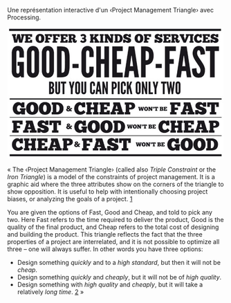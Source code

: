 Une représentation interactive d'un ‹Project Management Triangle› avec Processing.

![We offer 3 kinds of services: Good-Cheap-Fast, but you can only pick two](data/good-cheap-fast.png)

« The ‹Project Management Triangle› (called also _Triple Constraint_ or the _Iron Triangle_) is a model of the constraints of project management. It is a graphic aid where the three attributes show on the corners of the triangle to show opposition. It is useful to help with intentionally choosing project biases, or analyzing the goals of a project. [1]

You are given the options of Fast, Good and Cheap, and told to pick any two. Here Fast refers to the time required to deliver the product, Good is the quality of the final product, and Cheap refers to the total cost of designing and building the product. This triangle reflects the fact that the three properties of a project are interrelated, and it is not possible to optimize all three – one will always suffer. In other words you have three options:

* Design something _quickly_ and to a _high standard_, but then it will not be _cheap_.
* Design something _quickly_ and _cheaply_, but it will not be of _high quality_.
* Design something with _high quality_ and _cheaply_, but it will take a relatively _long time_. [2] »

[1]: http://books.google.ch/books?id=G7IknwEACAAJ "Erik Bethke (2003). Game Development and Production. p.65."
[2]: http://en.wikipedia.org/wiki/Project_management_triangle#Example "Project management triangle – Wikipedia"
